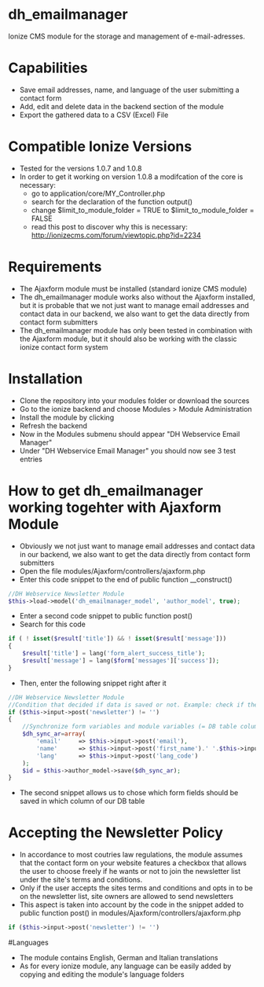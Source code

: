 # dh_emailmanager
Ionize CMS module for the storage and management of e-mail-adresses.

# Capabilities
- Save email addresses, name, and language of the user submitting a contact form
- Add, edit and delete data in the backend section of the module
- Export the gathered data to a CSV (Excel) File

# Compatible Ionize Versions
- Tested for the versions 1.0.7 and 1.0.8
- In order to get it working on version 1.0.8 a modifcation of the core is necessary:
  + go to application/core/MY_Controller.php
  + search for the declaration of the function output()
  + change $limit_to_module_folder = TRUE  to  $limit_to_module_folder = FALSE
  + read this post to discover why this is necessary: http://ionizecms.com/forum/viewtopic.php?id=2234

# Requirements
- The Ajaxform module must be installed (standard ionize CMS module)
- The dh_emailmanager module works also without the Ajaxform installed, but it is probable that we not just want to manage email addresses and contact data in our backend, we also want to get the data directly from contact form submitters
- The dh_emailmanager module has only been tested in combination with the Ajaxform module, but it should also be working with the classic ionize contact form system

# Installation
- Clone the repository into your modules folder or download the sources
- Go to the ionize backend and choose Modules > Module Administration
- Install the module by clicking
- Refresh the backend
- Now in the Modules submenu should appear "DH Webservice Email Manager"
- Under "DH Webservice Email Manager" you should now see 3 test entries

# How to get dh_emailmanager working togehter with Ajaxform Module
- Obviously we not just want to manage email addresses and contact data in our backend, we also want to get the data directly from contact form submitters
- Open the file modules/Ajaxform/controllers/ajaxform.php
- Enter this code snippet to the end of public function __construct()

```php
//DH Webservice Newsletter Module
$this->load->model('dh_emailmanager_model', 'author_model', true);
```

- Enter a second code snippet to public function post()
- Search for this code

```php
if ( ! isset($result['title']) && ! isset($result['message']))
{
	$result['title'] = lang('form_alert_success_title');
	$result['message'] = lang($form['messages']['success']);
}
```

- Then, enter the following snippet right after it

```php
//DH Webservice Newsletter Module
//Condition that decided if data is saved or not. Example: check if the Checkbox "Yes, send me newsletter" has been ticked
if ($this->input->post('newsletter') != '')
{				
	//Synchronize form variables and module variables (= DB table column names)
	$dh_sync_ar=array(
		'email'		=> $this->input->post('email'),
		'name'		=> $this->input->post('first_name').' '.$this->input->post('surname'),
		'lang'		=> $this->input->post('lang_code')
	);
	$id = $this->author_model->save($dh_sync_ar);
}		
```

- The second snippet allows us to chose which form fields should be saved in which column of our DB table

# Accepting the Newsletter Policy
- In accordance to most coutries law regulations, the module assumes that the contact form on your website features a checkbox that allows the user to choose freely if he wants or not to join the newsletter list under the site's terms and conditions.
- Only if the user accepts the sites terms and conditions and opts in to be on the newsletter list, site owners are allowed to send newsletters
- This aspect is taken into account by the code in the snippet added to public function post() in modules/Ajaxform/controllers/ajaxform.php

```php
if ($this->input->post('newsletter') != '')
```

#Languages
- The module contains English, German and Italian translations
- As for every ionize module, any language can be easily added by copying and editing the module's language folders
